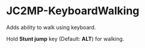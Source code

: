# JC2MP-KeyboardWalking
Adds ability to walk using keyboard.

Hold **Stunt jump** key (Default: **ALT**) for walking.

